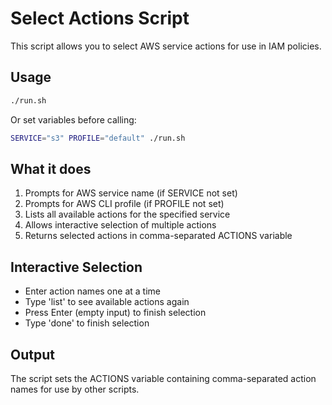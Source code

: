# Select Actions Script

This script allows you to select AWS service actions for use in IAM policies.

## Usage

```bash
./run.sh
```

Or set variables before calling:

```bash
SERVICE="s3" PROFILE="default" ./run.sh
```

## What it does

1. Prompts for AWS service name (if SERVICE not set)
2. Prompts for AWS CLI profile (if PROFILE not set)  
3. Lists all available actions for the specified service
4. Allows interactive selection of multiple actions
5. Returns selected actions in comma-separated ACTIONS variable

## Interactive Selection

- Enter action names one at a time
- Type 'list' to see available actions again
- Press Enter (empty input) to finish selection
- Type 'done' to finish selection

## Output

The script sets the ACTIONS variable containing comma-separated action names for use by other scripts.
